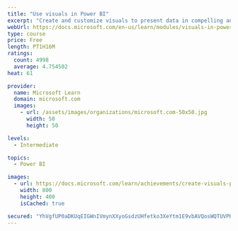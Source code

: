 ```yaml
---
title: "Use visuals in Power BI"
excerpt: "Create and customize visuals to present data in compelling and insightful ways."
webUrl: https://docs.microsoft.com/en-us/learn/modules/visuals-in-power-bi/
type: course
price: Free
length: PT1H16M
ratings:
  count: 4998
  average: 4.754502
heat: 61

provider:
  name: Microsoft Learn
  domain: microsoft.com
  images:
    - url: /assets/images/organizations/microsoft.com-50x50.jpg
      width: 50
      height: 50

levels:
  - Intermediate

topics:
  - Power BI

images:
  - url: https://docs.microsoft.com/learn/achievements/create-visuals-power-bi-desktop-social.png
    width: 800
    height: 400
    isCached: true

secured: "YhVgfUP0aDKUqEIGWnIVmynXXyoGsdzUHfetko3XeYtm1E9vbAVQosWQTUVPHLN3Ts3uKbpaBW7jX56qzbDL1e+x5cVEEYbZ41SiS7lpaYr+KrH/c49YKL4ekxTjufCwcOZpclMN4syladfiHdE0GGQsUiYHyEignVepd2f/uzTwcGFCuLvK8OZtzd4n2A7JaC2MaaNR4yn9LhFGjLZ25bSmJpm+V/pTO4hlxb2DFkLkyYfqQxIzRkaUxdwJB9SlcYgvTwGsR4zAtne7iXkhY+3AIAFqRy1ypU/6zYVt9f2jWua45DdgXhaks9z+94wwhVGRme8TXucAFdpNAj754AHAijfGdJjUteQxc5QoOG3eaK1rVNps1GrUjlMQRsoTkMjt4Ar2KJPCSTwSkiKSQvbzifCmB1EW6SIiBEzfNCY=;+XfqQ+Lv4qzdxjcuYBsViQ=="
---
```


